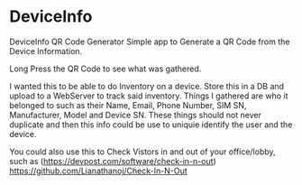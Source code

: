 # DeviceInfo
DeviceInfo QR Code Generator
Simple app to Generate a QR Code from the Device Information.

Long Press the QR Code to see what was gathered.

I wanted this to be able to do Inventory on a device. Store this in a DB and upload to a WebServer to track said inventory.  Things I gathered are who it belonged to such as their Name, Email, Phone Number, SIM SN, Manufacturer, Model and Device SN.  These things should not never duplicate and then this info could be use to uniquie identify the user and the device.

You could also use this to Check Vistors in and out of your office/lobby, such as (https://devpost.com/software/check-in-n-out) https://github.com/Lianathanoj/Check-In-N-Out

